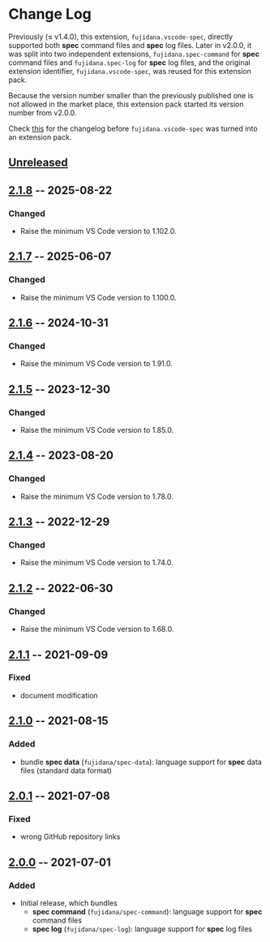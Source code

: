# Change Log

Previously (≤ v1.4.0), this extension, `fujidana.vscode-spec`, directly supported both __spec__ command files and __spec__ log files.
Later in v2.0.0, it was split into two independent extensions, `fujidana.spec-command` for __spec__ command files and `fujidana.spec-log` for __spec__ log files, and the original extension identifier, `fujidana.vscode-spec`, was reused for this extension pack.

Because the version number smaller than the previously published one is not allowed in the market place, this extension pack started its version number from v2.0.0.

Check [this](https://github.com/fujidana/vscode-spec-command/blob/master/CHANGELOG.md) for the changelog before `fujidana.vscode-spec` was turned into an extension pack.


## [Unreleased]

## [2.1.8] -- 2025-08-22

### Changed

- Raise the minimum VS Code version to 1.102.0.

## [2.1.7] -- 2025-06-07

### Changed

- Raise the minimum VS Code version to 1.100.0.

## [2.1.6] -- 2024-10-31

### Changed

- Raise the minimum VS Code version to 1.91.0.

## [2.1.5] -- 2023-12-30

### Changed

- Raise the minimum VS Code version to 1.85.0.

## [2.1.4] -- 2023-08-20

### Changed

- Raise the minimum VS Code version to 1.78.0.

## [2.1.3] -- 2022-12-29

### Changed

- Raise the minimum VS Code version to 1.74.0.

## [2.1.2] -- 2022-06-30

### Changed

- Raise the minimum VS Code version to 1.68.0.

## [2.1.1] -- 2021-09-09

### Fixed

- document modification

## [2.1.0] -- 2021-08-15

### Added

- bundle __spec data__ (`fujidana/spec-data`): language support for __spec__ data files (standard data format)

## [2.0.1] -- 2021-07-08

### Fixed

- wrong GitHub repository links

## [2.0.0] -- 2021-07-01

### Added

- Initial release, which bundles
  - __spec command__ (`fujidana/spec-command`): language support for __spec__ command files
  - __spec log__ (`fujidana/spec-log`): language support for __spec__ log files

[Unreleased]: https://github.com/fujidana/vscode-spec-extensionpack/compare/v2.1.8...HEAD
[2.1.8]: https://github.com/fujidana/vscode-spec-extensionpack/compare/v2.1.7...v2.1.8
[2.1.7]: https://github.com/fujidana/vscode-spec-extensionpack/compare/v2.1.6...v2.1.7
[2.1.6]: https://github.com/fujidana/vscode-spec-extensionpack/compare/v2.1.5...v2.1.6
[2.1.5]: https://github.com/fujidana/vscode-spec-extensionpack/compare/v2.1.4...v2.1.5
[2.1.4]: https://github.com/fujidana/vscode-spec-extensionpack/compare/v2.1.3...v2.1.4
[2.1.3]: https://github.com/fujidana/vscode-spec-extensionpack/compare/v2.1.2...v2.1.3
[2.1.2]: https://github.com/fujidana/vscode-spec-extensionpack/compare/v2.1.1...v2.1.2
[2.1.1]: https://github.com/fujidana/vscode-spec-extensionpack/compare/v2.1.0...v2.1.1
[2.1.0]: https://github.com/fujidana/vscode-spec-extensionpack/compare/v2.0.1...v2.1.0
[2.0.1]: https://github.com/fujidana/vscode-spec-extensionpack/compare/v2.0.0...v2.0.1
[2.0.0]: https://github.com/fujidana/vscode-spec-extensionpack/releases/tag/v2.0.0
